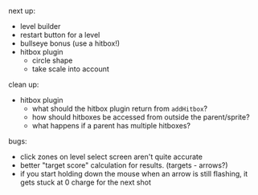 next up:
- level builder
- restart button for a level
- bullseye bonus (use a hitbox!)
- hitbox plugin
  - circle shape
  - take scale into account

clean up:
- hitbox plugin
  - what should the hitbox plugin return from `addHitbox`?
  - how should hitboxes be accessed from outside the parent/sprite?
  - what happens if a parent has multiple hitboxes?

bugs:
- click zones on level select screen aren't quite accurate
- better "target score" calculation for results. (targets - arrows?)
- if you start holding down the mouse when an arrow is still flashing, it gets stuck at 0 charge for the next shot
